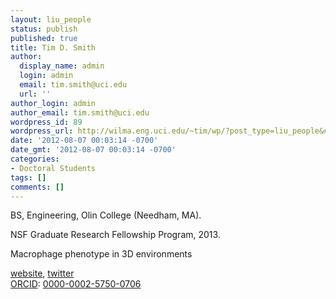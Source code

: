 ```yaml
---
layout: liu_people
status: publish
published: true
title: Tim D. Smith
author:
  display_name: admin
  login: admin
  email: tim.smith@uci.edu
  url: ''
author_login: admin
author_email: tim.smith@uci.edu
wordpress_id: 89
wordpress_url: http://wilma.eng.uci.edu/~tim/wp/?post_type=liu_people&#038;p=89
date: '2012-08-07 00:03:14 -0700'
date_gmt: '2012-08-07 00:03:14 -0700'
categories:
- Doctoral Students
tags: []
comments: []
---
```

<p>BS, Engineering, Olin College (Needham, MA).</p>
<p>NSF Graduate Research Fellowship Program, 2013.</p>
<p>Macrophage phenotype in 3D environments</p>
<p><a href="http://tim-smith.us">website</a>, <a href="http://twitter.com/biotimylated">twitter<br />
</a><a href="http://about.orcid.org/">ORCID</a>:&nbsp;<a href="https://orcid.org/0000-0002-5750-0706">0000-0002-5750-0706</a></p>

